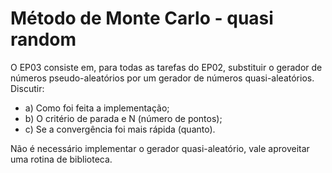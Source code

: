 # Método de Monte Carlo - quasi random

O EP03 consiste em, para todas as tarefas do EP02, substituir o gerador de números pseudo-aleatórios por um gerador de números quasi-aleatórios. 
Discutir:

- a) Como foi feita a implementação;  
- b) O critério de parada e N (número de pontos);
- c) Se a convergência foi mais rápida (quanto).

Não é necessário implementar o gerador quasi-aleatório, vale aproveitar uma rotina de biblioteca.
